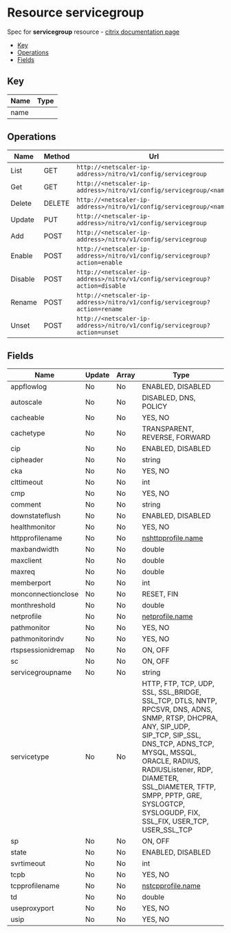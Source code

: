 # Resource servicegroup

Spec for **servicegroup** resource - [citrix documentation page](https://developer-docs.citrix.com/projects/netscaler-nitro-api/en/11.0/configuration/basic/servicegroup/servicegroup/)

- [Key](#key)
- [Operations](#operations)
- [Fields](#fields)

## Key

| Name | Type |
|----|----|
| name |  |

## Operations

| Name | Method | Url |
|----|----|----|
| List | GET | `http://<netscaler-ip-address>/nitro/v1/config/servicegroup` |
| Get | GET | `http://<netscaler-ip-address>/nitro/v1/config/servicegroup/<name>` |
| Delete | DELETE | `http://<netscaler-ip-address>/nitro/v1/config/servicegroup/<name>` |
| Update | PUT | `http://<netscaler-ip-address>/nitro/v1/config/servicegroup` |
| Add | POST | `http://<netscaler-ip-address>/nitro/v1/config/servicegroup` |
| Enable | POST | `http://<netscaler-ip-address>/nitro/v1/config/servicegroup?action=enable` |
| Disable | POST | `http://<netscaler-ip-address>/nitro/v1/config/servicegroup?action=disable` |
| Rename | POST | `http://<netscaler-ip-address>/nitro/v1/config/servicegroup?action=rename` |
| Unset | POST | `http://<netscaler-ip-address>/nitro/v1/config/servicegroup?action=unset` |

## Fields

| Name | Update | Array | Type |
|----|----|----|----|
|appflowlog|No|No|ENABLED, DISABLED|
|autoscale|No|No|DISABLED, DNS, POLICY|
|cacheable|No|No|YES, NO|
|cachetype|No|No|TRANSPARENT, REVERSE, FORWARD|
|cip|No|No|ENABLED, DISABLED|
|cipheader|No|No|string|
|cka|No|No|YES, NO|
|clttimeout|No|No|int|
|cmp|No|No|YES, NO|
|comment|No|No|string|
|downstateflush|No|No|ENABLED, DISABLED|
|healthmonitor|No|No|YES, NO|
|httpprofilename|No|No|[nshttpprofile.name](/doc/resources/nshttpprofile.md)|
|maxbandwidth|No|No|double|
|maxclient|No|No|double|
|maxreq|No|No|double|
|memberport|No|No|int|
|monconnectionclose|No|No|RESET, FIN|
|monthreshold|No|No|double|
|netprofile|No|No|[netprofile.name](/doc/resources/netprofile.md)|
|pathmonitor|No|No|YES, NO|
|pathmonitorindv|No|No|YES, NO|
|rtspsessionidremap|No|No|ON, OFF|
|sc|No|No|ON, OFF|
|servicegroupname|No|No|string|
|servicetype|No|No|HTTP, FTP, TCP, UDP, SSL, SSL_BRIDGE, SSL_TCP, DTLS, NNTP, RPCSVR, DNS, ADNS, SNMP, RTSP, DHCPRA, ANY, SIP_UDP, SIP_TCP, SIP_SSL, DNS_TCP, ADNS_TCP, MYSQL, MSSQL, ORACLE, RADIUS, RADIUSListener, RDP, DIAMETER, SSL_DIAMETER, TFTP, SMPP, PPTP, GRE, SYSLOGTCP, SYSLOGUDP, FIX, SSL_FIX, USER_TCP, USER_SSL_TCP|
|sp|No|No|ON, OFF|
|state|No|No|ENABLED, DISABLED|
|svrtimeout|No|No|int|
|tcpb|No|No|YES, NO|
|tcpprofilename|No|No|[nstcpprofile.name](/doc/resources/nstcpprofile.md)|
|td|No|No|double|
|useproxyport|No|No|YES, NO|
|usip|No|No|YES, NO|

